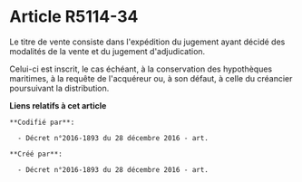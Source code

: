 # Article R5114-34

Le titre de vente consiste dans l'expédition du jugement ayant décidé des modalités de la vente et du jugement
d'adjudication.

Celui-ci est inscrit, le cas échéant, à la conservation des hypothèques maritimes, à la requête de l'acquéreur ou, à son
défaut, à celle du créancier poursuivant la distribution.

**Liens relatifs à cet article**

	**Codifié par**:

	  - Décret n°2016-1893 du 28 décembre 2016 - art.

	**Créé par**:

	  - Décret n°2016-1893 du 28 décembre 2016 - art.
